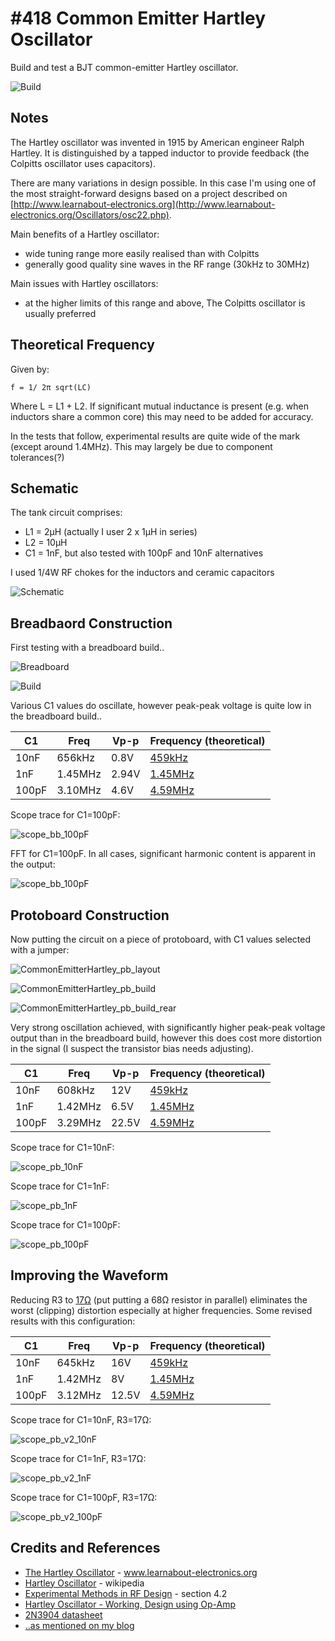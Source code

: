 # #418 Common Emitter Hartley Oscillator

Build and test a BJT common-emitter Hartley oscillator.

![Build](./assets/CommonEmitterHartley_build.jpg?raw=true)

## Notes

The Hartley oscillator was invented in 1915 by American engineer Ralph Hartley.
It is distinguished by a tapped inductor to provide feedback (the Colpitts oscillator uses capacitors).

There are many variations in design possible.
In this case I'm using one of the most straight-forward designs based on a
project described on [http://www.learnabout-electronics.org](http://www.learnabout-electronics.org/Oscillators/osc22.php).


Main benefits of a Hartley oscillator:

* wide tuning range more easily realised than with Colpitts
* generally good quality sine waves in the RF range (30kHz to 30MHz)

Main issues with Hartley oscillators:

* at the higher limits of this range and above, The Colpitts oscillator is usually preferred


## Theoretical Frequency

Given by:

    f = 1/ 2π sqrt(LC)

Where L = L1 + L2. If significant mutual inductance is present (e.g. when inductors share a common core) this may need to be added for accuracy.

In the tests that follow, experimental results are quite wide of the mark (except around 1.4MHz).
This may largely be due to component tolerances(?)


## Schematic

The tank circuit comprises:

* L1 = 2µH (actually I user 2 x 1µH in series)
* L2 = 10µH
* C1 = 1nF, but also tested with 100pF and 10nF alternatives

I used 1/4W RF chokes for the inductors and ceramic capacitors

![Schematic](./assets/CommonEmitterHartley_schematic.jpg?raw=true)


## Breadbaord Construction

First testing with a breadboard build..

![Breadboard](./assets/CommonEmitterHartley_bb.jpg?raw=true)

![Build](./assets/CommonEmitterHartley_bb_build.jpg?raw=true)

Various C1 values do oscillate, however peak-peak voltage is quite low in the breadboard build..

| C1    | Freq    | Vp-p  | Frequency (theoretical)                                                                |
|-------|---------|-------|----------------------------------------------------------------------------------------|
| 10nF  | 656kHz  | 0.8V  | [459kHz](https://www.wolframalpha.com/input/?i=1%2F(2%CF%80*sqrt(12%C2%B5H+*+10nF)))   |
| 1nF   | 1.45MHz | 2.94V | [1.45MHz](https://www.wolframalpha.com/input/?i=1%2F(2%CF%80*sqrt(12%C2%B5H+*+1nF)))   |
| 100pF | 3.10MHz | 4.6V  | [4.59MHz](https://www.wolframalpha.com/input/?i=1%2F(2%CF%80*sqrt(12%C2%B5H+*+100pF))) |

Scope trace for C1=100pF:

![scope_bb_100pF](./assets/scope_bb_100pF.gif?raw=true)

FFT for C1=100pF. In all cases, significant harmonic content is apparent in the output:

![scope_bb_100pF](./assets/scope_bb_100pF_fft.gif?raw=true)


## Protoboard Construction

Now putting the circuit on a piece of protoboard, with C1 values selected with a jumper:

![CommonEmitterHartley_pb_layout](./assets/CommonEmitterHartley_pb_layout.jpg?raw=true)

![CommonEmitterHartley_pb_build](./assets/CommonEmitterHartley_pb_build.jpg?raw=true)

![CommonEmitterHartley_pb_build_rear](./assets/CommonEmitterHartley_pb_build_rear.jpg?raw=true)

Very strong oscillation achieved, with significantly higher peak-peak voltage output than in the breadboard build,
however this does cost more distortion in the signal (I suspect the transistor bias needs adjusting).

| C1    | Freq    | Vp-p  | Frequency (theoretical)                                                                |
|-------|---------|-------|----------------------------------------------------------------------------------------|
| 10nF  | 608kHz  | 12V   | [459kHz](https://www.wolframalpha.com/input/?i=1%2F(2%CF%80*sqrt(12%C2%B5H+*+10nF)))   |
| 1nF   | 1.42MHz | 6.5V  | [1.45MHz](https://www.wolframalpha.com/input/?i=1%2F(2%CF%80*sqrt(12%C2%B5H+*+1nF)))   |
| 100pF | 3.29MHz | 22.5V | [4.59MHz](https://www.wolframalpha.com/input/?i=1%2F(2%CF%80*sqrt(12%C2%B5H+*+100pF))) |

Scope trace for C1=10nF:

![scope_pb_10nF](./assets/scope_pb_10nF.gif?raw=true)

Scope trace for C1=1nF:

![scope_pb_1nF](./assets/scope_pb_1nF.gif?raw=true)

Scope trace for C1=100pF:

![scope_pb_100pF](./assets/scope_pb_100pF.gif?raw=true)


## Improving the Waveform


Reducing R3 to [17Ω](https://toolbox.tardate.com/?formula=22%7C68#ResistorCalculator) (put putting a 68Ω resistor in parallel)
eliminates the worst (clipping) distortion especially at higher frequencies. Some revised results with this configuration:

| C1    | Freq    | Vp-p  | Frequency (theoretical)                                                                |
|-------|---------|-------|----------------------------------------------------------------------------------------|
| 10nF  | 645kHz  | 16V   | [459kHz](https://www.wolframalpha.com/input/?i=1%2F(2%CF%80*sqrt(12%C2%B5H+*+10nF)))   |
| 1nF   | 1.42MHz | 8V    | [1.45MHz](https://www.wolframalpha.com/input/?i=1%2F(2%CF%80*sqrt(12%C2%B5H+*+1nF)))   |
| 100pF | 3.12MHz | 12.5V | [4.59MHz](https://www.wolframalpha.com/input/?i=1%2F(2%CF%80*sqrt(12%C2%B5H+*+100pF))) |

Scope trace for C1=10nF, R3=17Ω:

![scope_pb_v2_10nF](./assets/scope_pb_v2_10nF.gif?raw=true)

Scope trace for C1=1nF, R3=17Ω:

![scope_pb_v2_1nF](./assets/scope_pb_v2_1nF.gif?raw=true)

Scope trace for C1=100pF, R3=17Ω:

![scope_pb_v2_100pF](./assets/scope_pb_v2_100pF.gif?raw=true)


## Credits and References
* [The Hartley Oscillator](http://www.learnabout-electronics.org/Oscillators/osc21.php) - www.learnabout-electronics.org
* [Hartley Oscillator](https://en.wikipedia.org/wiki/Hartley_oscillator) - wikipedia
* [Experimental Methods in RF Design](https://www.goodreads.com/book/show/2386153.Experimental_Methods_in_RF_Design) - section 4.2
* [Hartley Oscillator - Working, Design using Op-Amp](https://www.electronicshub.org/hartley-oscillator/)
* [2N3904 datasheet](https://www.futurlec.com/Transistors/2N3904.shtml)
* [..as mentioned on my blog](https://blog.tardate.com/2018/10/leap418-hartley-oscillator.html)
